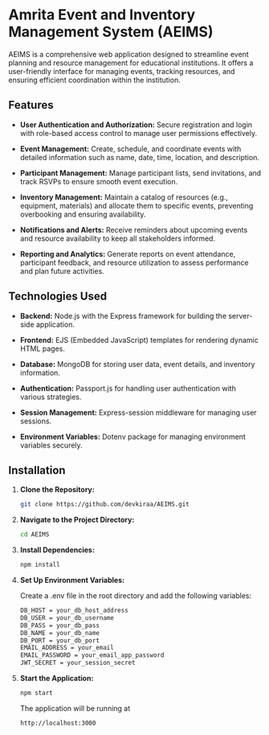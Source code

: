# Amrita Event and Inventory Management System (AEIMS)

AEIMS is a comprehensive web application designed to streamline event planning and resource management for educational institutions. It offers a user-friendly interface for managing events, tracking resources, and ensuring efficient coordination within the institution.

## Features

- **User Authentication and Authorization:** Secure registration and login with role-based access control to manage user permissions effectively.

- **Event Management:** Create, schedule, and coordinate events with detailed information such as name, date, time, location, and description.

- **Participant Management:** Manage participant lists, send invitations, and track RSVPs to ensure smooth event execution.

- **Inventory Management:** Maintain a catalog of resources (e.g., equipment, materials) and allocate them to specific events, preventing overbooking and ensuring availability.

- **Notifications and Alerts:** Receive reminders about upcoming events and resource availability to keep all stakeholders informed.

- **Reporting and Analytics:** Generate reports on event attendance, participant feedback, and resource utilization to assess performance and plan future activities.

## Technologies Used

- **Backend:** Node.js with the Express framework for building the server-side application.

- **Frontend:** EJS (Embedded JavaScript) templates for rendering dynamic HTML pages.

- **Database:** MongoDB for storing user data, event details, and inventory information.

- **Authentication:** Passport.js for handling user authentication with various strategies.

- **Session Management:** Express-session middleware for managing user sessions.

- **Environment Variables:** Dotenv package for managing environment variables securely.

## Installation

1. **Clone the Repository:**

   ```bash
   git clone https://github.com/devkiraa/AEIMS.git
   ```
2. **Navigate to the Project Directory:**

   ```bash
   cd AEIMS
   ```
3. **Install Dependencies:**

   ```bash
   npm install
   ```
4. **Set Up Environment Variables:**

   Create a .env file in the root directory and add the following variables:

   ```bash
   DB_HOST = your_db_host_address
   DB_USER = your_db_username
   DB_PASS = your_db_pass
   DB_NAME = your_db_name
   DB_PORT = your_db_port
   EMAIL_ADDRESS = your_email
   EMAIL_PASSWORD = your_email_app_password
   JWT_SECRET = your_session_secret
   ```

5. **Start the Application:**
   ```bash
   npm start
   ```
   The application will be running at 
   ```bash 
   http://localhost:3000
   ```
